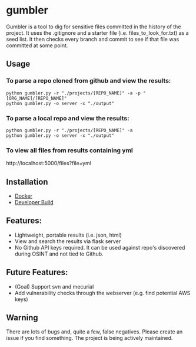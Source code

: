 # gumbler

Gumbler is a tool to dig for sensitive files committed in the history of the project. It uses the .gitignore and a starter file (i.e. files_to_look_for.txt) as a seed list. It then checks every branch and commit to see if that file was committed at some point. 

## Usage

### To parse a repo cloned from github and view the results:
```
python gumbler.py -r "./projects/[REPO_NAME]" -a -p "[ORG_NAME]/[REPO_NAME]"
python gumbler.py -o server -x "./output"
```

### To parse a local repo and view the results:
```
python gumbler.py -r "./projects/[REPO_NAME]" -a 
python gumbler.py -o server -x "./output"
```

### To view all files from results containing yml
http://localhost:5000/files?file=yml

## Installation

- [Docker](https://github.com/BuffaloWill/gumbler/wiki/Installation-Instructions#docker)
- [Developer Build](https://github.com/BuffaloWill/gumbler/wiki/Installation-Instructions#dev-build)


## Features:

- Lightweight, portable results (i.e. json, html)
- View and search the results via flask server
- No Github API keys required. It can be used against repo's discovered during OSINT and not tied to Github.


## Future Features:

- (Goal) Support svn and mecurial
- Add vulnerability checks through the webserver (e.g. find potential AWS keys)


## Warning

There are lots of bugs and, quite a few, false negatives. Please create an issue if you find something. The project is being actively maintained.
